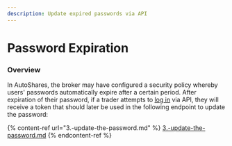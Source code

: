 ```yaml
---
description: Update expired passwords via API
---
```


# Password Expiration

### Overview

In AutoShares, the broker may have configured a security policy whereby users' passwords automatically expire after a certain period. After expiration of their password, if a trader attempts to [log in](../authentication/) via API, they will receive a token that should later be used in the following endpoint to update the password:

{% content-ref url="3.-update-the-password.md" %}
[3.-update-the-password.md](3.-update-the-password.md)
{% endcontent-ref %}
